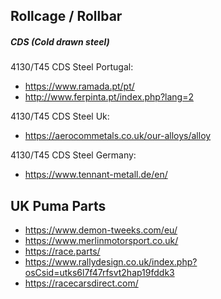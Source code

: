 ## Rollcage / Rollbar
##### CDS (Cold drawn steel)
4130/T45 CDS Steel Portugal:
- https://www.ramada.pt/pt/
- http://www.ferpinta.pt/index.php?lang=2

4130/T45 CDS Steel Uk:
- https://aerocommetals.co.uk/our-alloys/alloy

4130/T45 CDS Steel Germany:
- https://www.tennant-metall.de/en/

## UK Puma Parts
- https://www.demon-tweeks.com/eu/
- https://www.merlinmotorsport.co.uk/
- https://race.parts/
- https://www.rallydesign.co.uk/index.php?osCsid=utks6l7f47rfsvt2hap19fddk3
- https://racecarsdirect.com/

